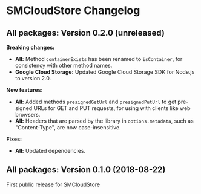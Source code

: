 # SMCloudStore Changelog

## All packages: Version 0.2.0 (unreleased)

**Breaking changes:**

- **All:** Method `containerExists` has been renamed to `isContainer`, for consistency with other method names.
- **Google Cloud Storage:** Updated Google Cloud Storage SDK for Node.js to version 2.0.

**New features:**

- **All:** Added methods `presignedGetUrl` and `presignedPutUrl` to get pre-signed URLs for GET and PUT requests, for using with clients like web browsers.
- **All:** Headers that are parsed by the library in `options.metadata`, such as "Content-Type", are now case-insensitive.

**Fixes:**

- **All:** Updated dependencies.

## All packages: Version 0.1.0 (2018-08-22)

First public release for SMCloudStore
